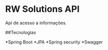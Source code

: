 # RW Solutions API

Api de acesso a informações.

##Tecnologias

*Spring Boot
*JPA
*Spring security
*Swagger

